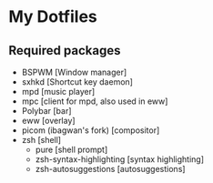 # My Dotfiles

## Required packages

- BSPWM [Window manager]
- sxhkd [Shortcut key daemon]
- mpd [music player]
- mpc [client for mpd, also used in eww]
- Polybar [bar]
- eww [overlay]
- picom (ibagwan's fork) [compositor]
- zsh [shell]
  - pure [shell prompt]
  - zsh-syntax-highlighting [syntax highlighting]
  - zsh-autosuggestions [autosuggestions]
